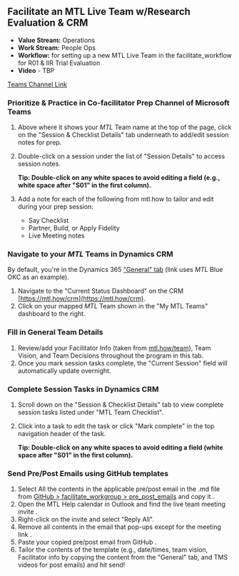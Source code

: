 ## Facilitate an MTL Live Team w/Research Evaluation & CRM

- **Value Stream:** Operations
- **Work Stream:** People Ops
- **Workflow:** for setting up a new MTL Live Team in the facilitate_workflow for R01 & IIR Trial Evaluation
- **Video** - TBP

[Teams Channel Link](https://teams.microsoft.com/l/message/19:cb0b9866ac224a179236c0cc3e2ee56f@thread.skype/1654549974959?tenantId=e95f1b23-abaf-45ee-821d-b7ab251ab3bf&groupId=1db500d5-0d01-4254-af42-ad3f78bafacd&parentMessageId=1654549974959&teamName=teampsd_vha&channelName=facilitate_workflow&createdTime=1654549974959)

### Prioritize & Practice in Co-facilitator Prep Channel of Microsoft Teams

1. Above where it shows your _MTL_ Team name at the top of the page, click on the "Session & Checklist Details" tab underneath to add/edit session notes for prep.
2. Double-click on a session under the list of "Session Details" to access session notes.

   **Tip: Double-click on any white spaces to avoid editing a field (e.g., white space after "S01" in the first column).**

3. Add a note for each of the following from mtl.how to tailor and edit during your prep session:
    - Say Checklist
    - Partner, Build, or Apply Fidelity
    - Live Meeting notes 

### Navigate to your _MTL_ Teams in Dynamics CRM

By default, you're in the Dynamics 365 ["General" tab](https://dvagov-mtl.crm9.dynamics.com/main.aspx?appid=68cc7aa3-f8ac-eb11-b1ac-001dd801faea&forceUCI=1&pagetype=entityrecord&etn=mtl_mtlteam&id=d9668662-7972-ec11-8f8e-001dd80202d3) (link uses _MTL_ Blue OKC as an example).

1. Navigate to the "Current Status Dashboard" on the CRM [https://mtl.how/crm](https://mtl.how/crm).
2. Click on your mapped _MTL_ Team shown in the "My MTL Teams" dashboard to the right.

### Fill in General Team Details

1. Review/add your Facilitator Info (taken from [mtl.how/team](https://forio.com/app/va/va-psd-team/teampsd.html)), Team Vision, and Team Decisions throughout the program in this tab.
2. Once you mark session tasks complete, the "Current Session" field will automatically update overnight.  

### Complete Session Tasks in Dynamics CRM

1. Scroll down on the "Session & Checklist Details" tab to view complete session tasks listed under "MTL Team Checklist".
2. Click into a task to edit the task or click "Mark complete" in the top navigation header of the task.

    **Tip: Double-click on any white spaces to avoid editing a field (white space after "S01" in the first column).**

### Send Pre/Post Emails using GitHub templates

1. Select All the contents in the applicable pre/post email in the .md file from [GitHub > facilitate_workgroup > pre_post_emails](https://github.com/lzim/teampsd/tree/master/mtl_facilitate_workgroup/pre_post_emails) and copy it .
2. Open the MTL Help calendar in Outlook and find the live team meeting invite .
3. Right-click on the invite and select "Reply All".
4. Remove all contents in the email that pop-ups except for the meeting link .
5. Paste your copied pre/post email from GitHub .
6. Tailor the contents of the template (e.g., date/times, team vision, Facilitator info by copying the content from the "General" tab, and TMS videos for post emails) and hit send!
